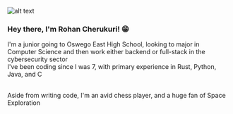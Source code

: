 ![alt text](https://travel.mqcdn.com/mapquest/travel/wp-content/uploads/2020/07/GettyImages-1220196496-720x480.jpg)

### Hey there, I'm Rohan Cherukuri! :grin: ###

I'm a junior going to Oswego East High School, looking to major in Computer Science and then work either backend or full-stack in the cybersecurity sector<br/>
I've been coding since I was 7, with primary experience in Rust, Python, Java, and C <br/><br/>

Aside from writing code, I'm an avid chess player, and a huge fan of Space Exploration


